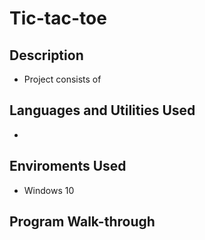 # Tic-tac-toe
## Description
- Project consists of 
## Languages and Utilities Used
- 
## Enviroments Used
- Windows 10
## Program Walk-through 
